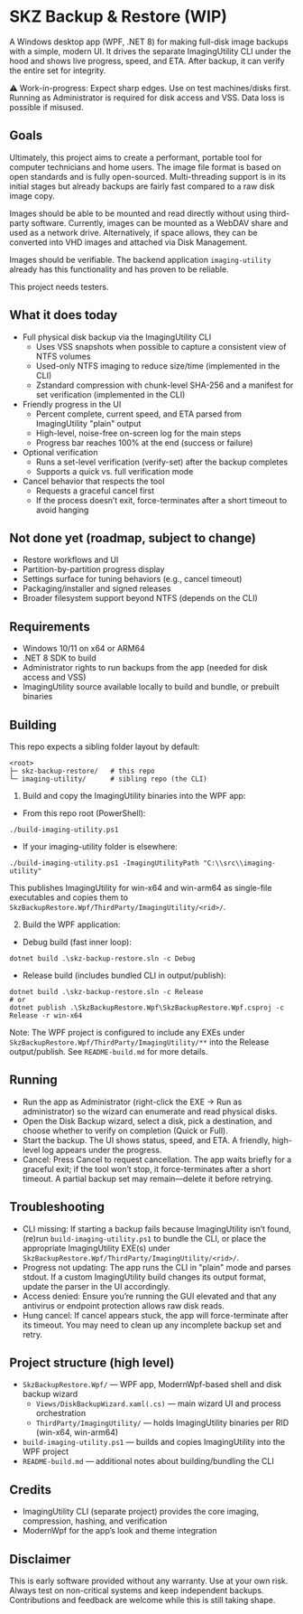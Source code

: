 # SKZ Backup & Restore (WIP)

A Windows desktop app (WPF, .NET 8) for making full-disk image backups with a simple, modern UI. It drives the separate ImagingUtility CLI under the hood and shows live progress, speed, and ETA. After backup, it can verify the entire set for integrity.

⚠️ Work-in-progress: Expect sharp edges. Use on test machines/disks first. Running as Administrator is required for disk access and VSS. Data loss is possible if misused.

## Goals
Ultimately, this project aims to create a performant, portable tool for computer technicians and home users. The image file format is based on open standards and is fully open-sourced. Multi-threading support is in its initial stages but already backups are fairly fast compared to a raw disk image copy. 

Images should be able to be mounted and read directly without using third-party software. Currently, images can be mounted as a WebDAV share and used as a network drive. Alternatively, if space allows, they can be converted into VHD images and attached via Disk Management. 

Images should be verifiable. The backend application `imaging-utility` already has this functionality and has proven to be reliable.

This project needs testers. 

## What it does today

- Full physical disk backup via the ImagingUtility CLI
  - Uses VSS snapshots when possible to capture a consistent view of NTFS volumes
  - Used-only NTFS imaging to reduce size/time (implemented in the CLI)
  - Zstandard compression with chunk-level SHA-256 and a manifest for set verification (implemented in the CLI)
- Friendly progress in the UI
  - Percent complete, current speed, and ETA parsed from ImagingUtility "plain" output
  - High-level, noise-free on-screen log for the main steps
  - Progress bar reaches 100% at the end (success or failure)
- Optional verification
  - Runs a set-level verification (verify-set) after the backup completes
  - Supports a quick vs. full verification mode
- Cancel behavior that respects the tool
  - Requests a graceful cancel first
  - If the process doesn’t exit, force-terminates after a short timeout to avoid hanging

## Not done yet (roadmap, subject to change)

- Restore workflows and UI
- Partition-by-partition progress display
- Settings surface for tuning behaviors (e.g., cancel timeout)
- Packaging/installer and signed releases
- Broader filesystem support beyond NTFS (depends on the CLI)

## Requirements

- Windows 10/11 on x64 or ARM64
- .NET 8 SDK to build
- Administrator rights to run backups from the app (needed for disk access and VSS)
- ImagingUtility source available locally to build and bundle, or prebuilt binaries

## Building

This repo expects a sibling folder layout by default:

```
<root>
├─ skz-backup-restore/   # this repo
└─ imaging-utility/      # sibling repo (the CLI)
```

1) Build and copy the ImagingUtility binaries into the WPF app:

- From this repo root (PowerShell):

```
./build-imaging-utility.ps1
```

- If your imaging-utility folder is elsewhere:

```
./build-imaging-utility.ps1 -ImagingUtilityPath "C:\\src\\imaging-utility"
```

This publishes ImagingUtility for win-x64 and win-arm64 as single-file executables and copies them to `SkzBackupRestore.Wpf/ThirdParty/ImagingUtility/<rid>/`.

2) Build the WPF application:

- Debug build (fast inner loop):

```
dotnet build .\skz-backup-restore.sln -c Debug
```

- Release build (includes bundled CLI in output/publish):

```
dotnet build .\skz-backup-restore.sln -c Release
# or
dotnet publish .\SkzBackupRestore.Wpf\SkzBackupRestore.Wpf.csproj -c Release -r win-x64
```

Note: The WPF project is configured to include any EXEs under `SkzBackupRestore.Wpf/ThirdParty/ImagingUtility/**` into the Release output/publish. See `README-build.md` for more details.

## Running

- Run the app as Administrator (right-click the EXE → Run as administrator) so the wizard can enumerate and read physical disks.
- Open the Disk Backup wizard, select a disk, pick a destination, and choose whether to verify on completion (Quick or Full).
- Start the backup. The UI shows status, speed, and ETA. A friendly, high-level log appears under the progress.
- Cancel: Press Cancel to request cancellation. The app waits briefly for a graceful exit; if the tool won’t stop, it force-terminates after a short timeout. A partial backup set may remain—delete it before retrying.

## Troubleshooting

- CLI missing: If starting a backup fails because ImagingUtility isn’t found, (re)run `build-imaging-utility.ps1` to bundle the CLI, or place the appropriate ImagingUtility EXE(s) under `SkzBackupRestore.Wpf/ThirdParty/ImagingUtility/<rid>/`.
- Progress not updating: The app runs the CLI in "plain" mode and parses stdout. If a custom ImagingUtility build changes its output format, update the parser in the UI accordingly.
- Access denied: Ensure you’re running the GUI elevated and that any antivirus or endpoint protection allows raw disk reads.
- Hung cancel: If cancel appears stuck, the app will force-terminate after its timeout. You may need to clean up any incomplete backup set and retry.

## Project structure (high level)

- `SkzBackupRestore.Wpf/` — WPF app, ModernWpf-based shell and disk backup wizard
  - `Views/DiskBackupWizard.xaml(.cs)` — main wizard UI and process orchestration
  - `ThirdParty/ImagingUtility/` — holds ImagingUtility binaries per RID (win-x64, win-arm64)
- `build-imaging-utility.ps1` — builds and copies ImagingUtility into the WPF project
- `README-build.md` — additional notes about building/bundling the CLI

## Credits

- ImagingUtility CLI (separate project) provides the core imaging, compression, hashing, and verification
- ModernWpf for the app’s look and theme integration

## Disclaimer

This is early software provided without any warranty. Use at your own risk. Always test on non-critical systems and keep independent backups. Contributions and feedback are welcome while this is still taking shape.
